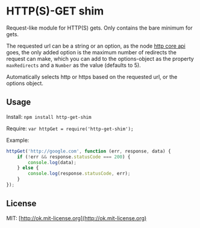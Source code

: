 HTTP(S)-GET shim
================

Request-like module for HTTP(S) gets. Only contains the bare minimum for gets.

The requested url can be a string or an option, as the node [http core api](http://nodejs.org/api/http.html#http_http_request_options_callback) goes, the only added option is the maximum number of redirects the request can make, which you can add to the options-object as the property `maxRedirects` and a `Number` as the value (defaults to 5).

Automatically selects http or https based on the requested url, or the options object.

Usage
-----
Install: `npm install http-get-shim`

Require: `var httpGet = require('http-get-shim');`

Example:

```js
httpGet('http://google.com', function (err, response, data) {
    if (!err && response.statusCode === 200) {
        console.log(data);
    } else {
        console.log(response.statusCode, err);
    }
});
```

License
-------
MIT: [http://ok.mit-license.org](http://ok.mit-license.org)
